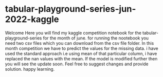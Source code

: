 # tabular-playground-series-jun-2022-kaggle
Welcome
Here you will find my kaggle competition notebook for the tabular-playground-series for the month of june.
for running the nootebook you need two csv files which you can download from the csv file folder.
In this month competition we have to predict the values for the missing data.
i have used the standard approach i.e using mean of that particular column, i have replaced the nan values with the mean.
If the model is modified further then you will see the update soon.
Feel free to suggest changes and provide solution.
happy learning.


